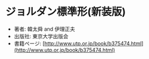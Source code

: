 

# ジョルダン標準形(新装版)
* 著者: 韓太舜 and 伊理正夫
* 出版社: 東京大学出版会
* 書籍ページ: [http://www.utp.or.jp/book/b375474.html](http://www.utp.or.jp/book/b375474.html)
